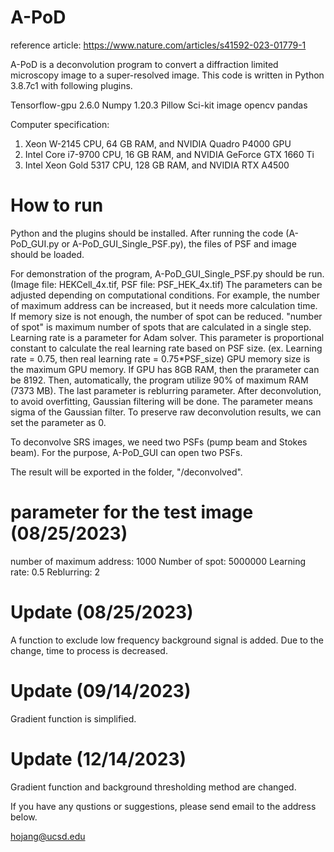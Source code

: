 # A-PoD
reference article: https://www.nature.com/articles/s41592-023-01779-1

A-PoD is a deconvolution program to convert a diffraction limited microscopy image to a super-resolved image. This code is written in Python 3.8.7c1 with following plugins. 



Tensorflow-gpu 2.6.0
Numpy 1.20.3
Pillow
Sci-kit image
opencv
pandas

Computer specification: 
1. Xeon W-2145 CPU, 64 GB RAM, and NVIDIA Quadro P4000 GPU
2. Intel Core i7-9700 CPU, 16 GB RAM, and NVIDIA GeForce GTX 1660 Ti
3. Intel Xeon Gold 5317 CPU, 128 GB RAM, and NVIDIA RTX A4500


# How to run
Python and the plugins should be installed. After running the code (A-PoD_GUI.py or A-PoD_GUI_Single_PSF.py), the files of PSF and image should be loaded.

For demonstration of the program, A-PoD_GUI_Single_PSF.py should be run. (Image file: HEKCell_4x.tif, PSF file: PSF_HEK_4x.tif)
The parameters can be adjusted depending on computational conditions. For example, the number of maximum address can be increased, but it needs more calculation time. 
If memory size is not enough, the number of spot can be reduced. "number of spot" is maximum number of spots that are calculated in a single step.
Learning rate is a parameter for Adam solver. This parameter is proportional constant to calculate the real learning rate based on PSF size. (ex. Learning rate = 0.75, then real learning rate = 0.75*PSF_size)
GPU memory size is the maximum GPU memory. If GPU has 8GB RAM, then the prarameter can be 8192. Then, automatically, the program utilize 90% of maximum RAM (7373 MB).
The last parameter is reblurring parameter. After deconvolution, to avoid overfitting, Gaussian filtering will be done. The parameter means sigma of the Gaussian filter. To preserve raw deconvolution results, we can set the parameter as 0.

To deconvolve SRS images, we need two PSFs (pump beam and Stokes beam). For the purpose, A-PoD_GUI can open two PSFs. 

The result will be exported in the folder, "/deconvolved".

# parameter for the test image (08/25/2023)

number of maximum address: 1000
Number of spot: 5000000
Learning rate: 0.5
Reblurring: 2

# Update (08/25/2023)
A function to exclude low frequency background signal is added. Due to the change, time to process is decreased. 

# Update (09/14/2023)
Gradient function is simplified. 

# Update (12/14/2023)
Gradient function and background thresholding method are changed. 

If you have any qustions or suggestions, please send email to the address below.

hojang@ucsd.edu

